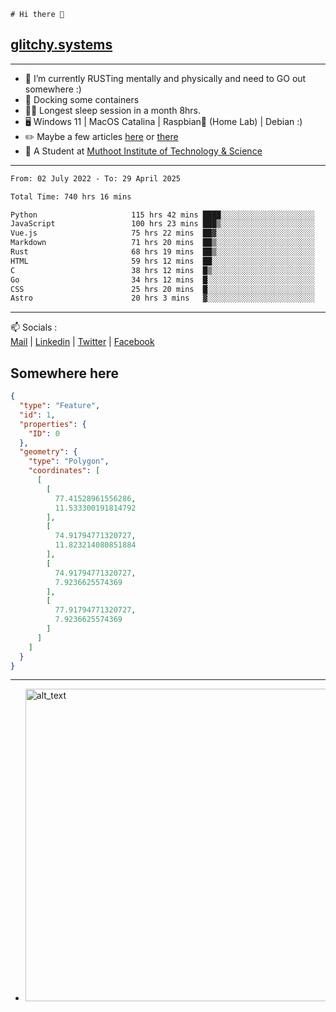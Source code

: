 ```
# Hi there 👋
```
## [glitchy.systems](https://glitchy.systems)
---

- 🌱 I’m currently RUSTing mentally and physically and need to GO out somewhere :)
- 🐋 Docking some containers
- 😶‍🌫️ Longest sleep session in a month 8hrs.
- 🖥️ Windows 11 | MacOS Catalina | Raspbian🥧 (Home Lab) | Debian :)
- ✏️ Maybe a few articles [here](https://medium.com/@advaithnarayanan8) or [there](https://medium.com/@advaithnarayanan8)
- 📑 A Student at [Muthoot Institute of Technology & Science](https://mgmits.ac.in/)



---

<!--START_SECTION:waka-->

```txt
From: 02 July 2022 - To: 29 April 2025

Total Time: 740 hrs 16 mins

Python                     115 hrs 42 mins ████░░░░░░░░░░░░░░░░░░░░░   15.63 %
JavaScript                 100 hrs 23 mins ███▒░░░░░░░░░░░░░░░░░░░░░   13.56 %
Vue.js                     75 hrs 22 mins  ██▓░░░░░░░░░░░░░░░░░░░░░░   10.18 %
Markdown                   71 hrs 20 mins  ██▒░░░░░░░░░░░░░░░░░░░░░░   09.64 %
Rust                       68 hrs 19 mins  ██▒░░░░░░░░░░░░░░░░░░░░░░   09.23 %
HTML                       59 hrs 12 mins  ██░░░░░░░░░░░░░░░░░░░░░░░   08.00 %
C                          38 hrs 12 mins  █▒░░░░░░░░░░░░░░░░░░░░░░░   05.16 %
Go                         34 hrs 12 mins  █░░░░░░░░░░░░░░░░░░░░░░░░   04.62 %
CSS                        25 hrs 20 mins  █░░░░░░░░░░░░░░░░░░░░░░░░   03.42 %
Astro                      20 hrs 3 mins   ▓░░░░░░░░░░░░░░░░░░░░░░░░   02.71 %
```

<!--END_SECTION:waka-->

---

📫 Socials :<br>
[Mail](mailto:advaith@glitchy.systems) | [Linkedin](https://www.linkedin.com/in/advaith-narayanan-a72152214/) | [Twitter](https://twitter.com/advaithnarayan) | [Facebook](https://screenmessage.com/qinq)

## Somewhere here

```geojson
{
  "type": "Feature",
  "id": 1,
  "properties": {
    "ID": 0
  },
  "geometry": {
    "type": "Polygon",
    "coordinates": [
      [
        [
          77.41528961556286,
          11.533300191814792
        ],
        [
          74.91794771320727,
          11.823214080851884
        ],
        [
          74.91794771320727,
          7.9236625574369
        ],
        [
          77.91794771320727,
          7.9236625574369
        ]
      ]
    ]
  }
}
```


--- 
- [<img alt="alt_text" width="500px" src="https://valid.x86.fr/cache/banner/xv24bv-6.png" />](https://valid.x86.fr/xv24bv)


